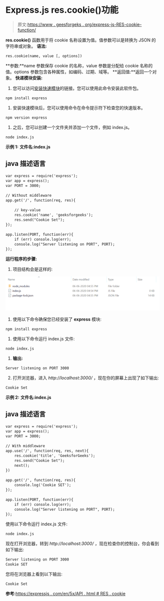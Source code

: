 # Express.js res.cookie()功能

> 原文:[https://www . geesforgeks . org/express-js-RES-cookie-function/](https://www.geeksforgeeks.org/express-js-res-cookie-function/)

**res.cookie()** 函数用于将 cookie 名称设置为值。值参数可以是转换为 JSON 的字符串或对象。
**语法:**

```
res.cookie(name, value [, options])
```

**参数:**name 参数保存 cookie 的名称，value 参数是分配给 cookie 名称的值。options 参数包含各种属性，如编码、过期、域等。
**返回值:**返回一个对象。
**快递模块安装:**

1.  您可以访问[安装快速模块](https://www.npmjs.com/package/express)的链接。您可以使用此命令安装此软件包。

```
npm install express
```

1.  安装快速模块后，您可以使用命令在命令提示符下检查您的快速版本。

```
npm version express
```

1.  之后，您可以创建一个文件夹并添加一个文件，例如 index.js。

```
node index.js
```

**示例 1:** **文件名:index.js**

## java 描述语言

```
var express = require('express');
var app = express();
var PORT = 3000;

// Without middleware
app.get('/', function(req, res){

    // key-value
    res.cookie('name', 'geeksforgeeks');
    res.send("Cookie Set");
});

app.listen(PORT, function(err){
    if (err) console.log(err);
    console.log("Server listening on PORT", PORT);
});
```

**运行程序的步骤:**

1.  项目结构会是这样的:

![](img/3209d9b4369c180282a34be8070d7d6e.png)

1.  使用以下命令确保您已经安装了 **express** 模块:

```
npm install express
```

1.  使用以下命令运行 index.js 文件:

```
node index.js
```

1.  **输出:**

```
Server listening on PORT 3000
```

2.  打开浏览器，进入 *http://localhost:3000/* ，现在你的屏幕上出现了如下输出:

```
Cookie Set
```

**示例 2:** **文件名:index.js**

## java 描述语言

```
var express = require('express');
var app = express();
var PORT = 3000;

// With middleware
app.use('/', function(req, res, next){
    res.cookie('title', 'GeeksforGeeks');
    res.send("Cookie Set");
    next();
})

app.get('/', function(req, res){
    console.log('Cookie SET');
});

app.listen(PORT, function(err){
    if (err) console.log(err);
    console.log("Server listening on PORT", PORT);
});
```

使用以下命令运行 index.js 文件:

```
node index.js
```

现在打开浏览器，转到 *http://localhost:3000/* ，现在检查你的控制台，你会看到如下输出:

```
Server listening on PORT 3000
Cookie SET
```

您将在浏览器上看到以下输出:

```
Cookie Set
```

**参考:**[https://expressjs . com/en/5x/API . html # RES . cookie](https://expressjs.com/en/5x/api.html#res.cookie)